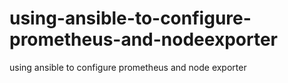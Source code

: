 # using-ansible-to-configure-prometheus-and-nodeexporter
using ansible to configure prometheus and node exporter

